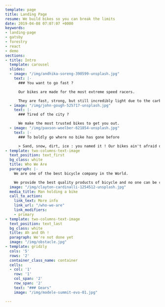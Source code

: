 ```yaml
---
template: page
title: Landing Page
resume: We build bikes so you can break the limits
date: 2019-04-08 07:07:07 +0000
keywords:
- landing-page
- gatsby
- forestry
- react
- demo
sections:
- title: Intro
  template: carousel
  slides:
  - image: "/img/andhika-soreng-390599-unsplash.jpg"
    text: |-
      ### You want to go fast ?

      Our bikes are made for the most extreme speed racers.

      They are fast, strong, but still incredibly light due to the carbon fiber used for their cadre.
  - image: "/img/john-gough-525717-unsplash.jpg"
    text: |-
      ### Tired of the city ?

      We make the most trusted bikes to get you out.
  - image: "/img/paxson-woelber-621854-unsplash.jpg"
    text: |-
      ### To boldly go where no bike has gone before

      > Sand, snow, dirt, ice : you named it ! Our bikes ain't afraid of nothing.
- template: two-columns-text-image
  text_position: text_first
  bg_class: white
  title: Who We Are
  paragraph: |-
    We are one of the best bicycle company in the World.

    We provide the best quality products of bicycle and no one can be compared by our service because we are the best and we will be. We deliver all the products with brand new quality and services. Any product is available in multiple colours so that they allways look great. We take very less delivery charge in comparison with other companies.
  image: "/img/clayton-cardinalli-1254512-unsplash.jpg"
  media_title: Man holding a bike
  call_to_action:
    link_text: More info
    link_url: "/who-we-are"
    link_modifiers:
    - primary
- template: two-columns-text-image
  text_position: text_last
  bg_class: white
  title: Ah and Oh !
  paragraph: We're not done yet
  image: "/img/obstacle.jpg"
- template: gridzly
  cols: '5'
  rows: '2'
  container_class_name: container
  cells:
  - col: '1'
    row: '1'
    col_span: '2'
    row_span: '2'
    text: "### Gears"
    image: "/img/modele-summit-evo-01.jpg"

---
```

